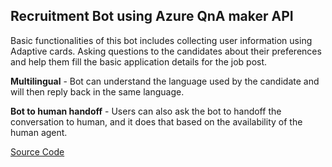 ## Recruitment Bot using Azure QnA maker API
Basic functionalities of this bot includes collecting user information using Adaptive cards. Asking questions to the candidates about their preferences and help them fill the basic application details for the job post.

**Multilingual** - Bot can understand the language used by the candidate and will then reply back in the same language.

**Bot to human handoff** - Users can also ask the bot to handoff the conversation to human, and it does that based on the availability of the human agent.

[Source Code](https://github.com/tyagit/recruitmentbot)
